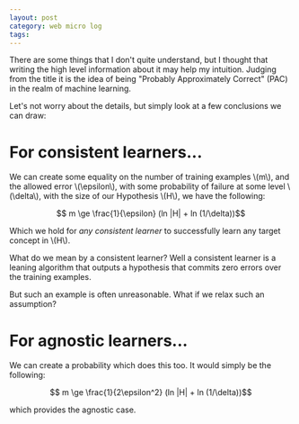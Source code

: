```yaml
---
layout: post
category: web micro log
tags:
---
```


There are some things that I don't quite understand, but I thought that writing the high level information about it may help my intuition. Judging from the title it is the idea of being "Probably Approximately Correct" (PAC) in the realm of machine learning.

Let's not worry about the details, but simply look at a few conclusions we can draw:

# For consistent learners...

We can create some equality on the number of training examples \\(m\\), and the allowed error \\(\epsilon\\), with some probability of failure at some level \\(\delta\\), with the size of our Hypothesis \\(H\\), we have the following:

$$ m \ge \frac{1}{\epsilon} (ln |H| + ln (1/\delta))$$

Which we hold for _any consistent learner_ to successfully learn any target concept in \\(H\\).

What do we mean by a consistent learner? Well a consistent learner is a leaning algorithm that outputs a hypothesis that commits zero errors over the training examples.

But such an example is often unreasonable. What if we relax such an assumption?

# For agnostic learners...

We can create a probability which does this too. It would simply be the following:

$$ m \ge \frac{1}{2\epsilon^2} (ln |H| + ln (1/\delta))$$

which provides the agnostic case.
